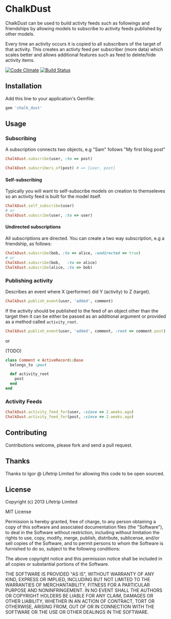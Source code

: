 # ChalkDust

ChalkDust can be used to build activty feeds such as followings and friendships
by allowing models to subscribe to activity feeds published by other models.

Every time an activity occurs it is copied to all subscribers of the target of
that activity. This creates an activty feed per subscriber (more data) which
scales better and allows additional features such as feed to delete/hide
activity items.

[![Code Climate](https://codeclimate.com/github/krisleech/chalk-dust.png)](https://codeclimate.com/github/krisleech/chalk-dust)
[![Build Status](https://travis-ci.org/krisleech/chalk-dust.png)](https://travis-ci.org/krisleech/chalk-dust)

## Installation

Add this line to your application's Gemfile:

```ruby
gem 'chalk_dust'
```

## Usage

### Subscribing

A subscription connects two objects, e.g "Sam" follows "My first blog post"

```ruby
ChalkDust.subscribe(user, :to => post)
```

```ruby
ChalkDust.subscribers_of(post) # => [user, post]
```

#### Self-subscribing

Typically you will want to self-subscribe models on creation to themseleves so
an activity feed is built for the model itself.

```ruby
ChalkDust.self_subscribe(user)
# or
ChalkDust.subscribe(user, :to => user)
```

#### Undirected subscriptions

All subscriptions are directed. You can create a two way subscription, e.g a
friendship, as follows:

```ruby
ChalkDust.subscribe(bob, :to => alice, :undirected => true)
# or
ChalkDust.subscribe(bob,   :to => alice)
ChalkDust.subscribe(alice, :to => bob)
```

### Publishing activity

Describes an event where X (performer) did Y (activity) to Z (target).

```ruby
ChalkDust.publish_event(user, 'added', comment)
```

If the activity should be published to the feed of an object other 
than the target then it can be either be passed as an additional argument or
provided as a method called `activity_root`.

```ruby
ChalkDust.publish_event(user, 'added', comment, :root => comment.post)
```

or

(TODO)
```ruby
class Comment < ActiveRecord::Base
  belongs_to :post

  def activity_root
    post
  end
end
```

### Activity Feeds

```ruby
ChalkDust.activity_feed_for(user, :since => 2.weeks.ago)
ChalkDust.activity_feed_for(post, :since => 2.weeks.ago)
```

## Contributing

Contributions welcome, please fork and send a pull request.

## Thanks

Thanks to Igor @ Lifetrip Limited for allowing this code to be open sourced.

## License

Copyright (c) 2013 Lifetrip Limited

MIT License

Permission is hereby granted, free of charge, to any person obtaining
a copy of this software and associated documentation files (the
"Software"), to deal in the Software without restriction, including
without limitation the rights to use, copy, modify, merge, publish,
distribute, sublicense, and/or sell copies of the Software, and to
permit persons to whom the Software is furnished to do so, subject to
the following conditions:

The above copyright notice and this permission notice shall be
included in all copies or substantial portions of the Software.

THE SOFTWARE IS PROVIDED "AS IS", WITHOUT WARRANTY OF ANY KIND,
EXPRESS OR IMPLIED, INCLUDING BUT NOT LIMITED TO THE WARRANTIES OF
MERCHANTABILITY, FITNESS FOR A PARTICULAR PURPOSE AND
NONINFRINGEMENT. IN NO EVENT SHALL THE AUTHORS OR COPYRIGHT HOLDERS BE
LIABLE FOR ANY CLAIM, DAMAGES OR OTHER LIABILITY, WHETHER IN AN ACTION
OF CONTRACT, TORT OR OTHERWISE, ARISING FROM, OUT OF OR IN CONNECTION
WITH THE SOFTWARE OR THE USE OR OTHER DEALINGS IN THE SOFTWARE.
